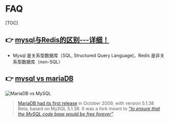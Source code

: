# FAQ

[TOC]



## 👉 [mysql与Redis的区别---详细！](https://www.cnblogs.com/Paul-watermelon/p/14211021.html)

- Mysql 是关系型数据库（SQL, Structured Query Language)，Redis 是非关系型数据库（non-SQL）





## 👉 [mysql vs mariaDB](https://kinsta.com/blog/mariadb-vs-mysql/)

![MariaDB vs MySQL](../../../../Assets/Pics/mariadb-vs-mysql.png)

> [MariaDB had its first release](https://mariadb.com/kb/en/library/mariadb-5138-release-notes/) in October 2009, with version 5.1.38 Beta, based on MySQL 5.1.38. It was a fork meant to *[“to ensure that the MySQL code base would be free forever”](https://www.computerworld.com.au/article/457551/dead_database_walking_mysql_creator_why_future_belongs_mariadb/).*

